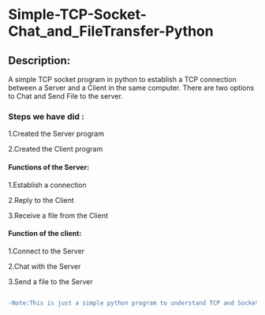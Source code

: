 # Simple-TCP-Socket-Chat_and_FileTransfer-Python

## Description:
 A simple TCP socket program in python to establish a TCP connection between a Server and a Client in the same computer. There are two options to Chat and Send File to the server. 

### Steps we have did :

1.Created the Server program

2.Created the Client program

#### Functions of the Server:

1.Establish a connection

2.Reply to the Client

3.Receive a file from the Client

#### Function of the client:

1.Connect to the Server

2.Chat with the Server

3.Send a file to the Server

```diff

-Note:This is just a simple python program to understand TCP and Sockets. There can be some simple errors. Thank you.

```  
              
